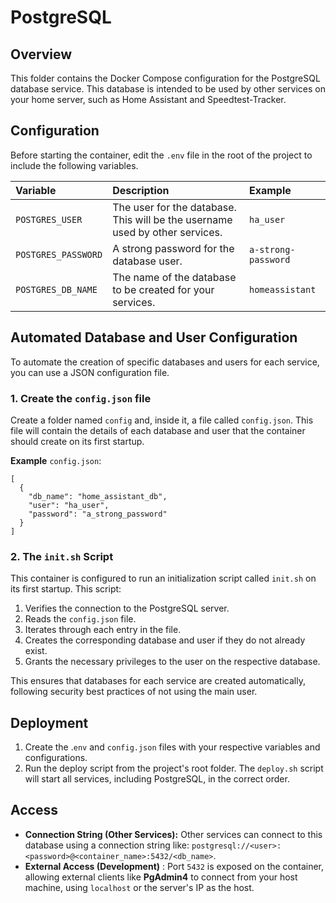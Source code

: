 # PostgreSQL

## Overview

This folder contains the Docker Compose configuration for the PostgreSQL database service. This database is intended to be used by other services on your home server, such as Home Assistant and Speedtest-Tracker.

## Configuration

Before starting the container, edit the `.env` file in the root of the project to include the following variables.

| Variable | Description | Example |
| :--- | :--- | :--- |
| `POSTGRES_USER` | The user for the database. This will be the username used by other services. | `ha_user` |
| `POSTGRES_PASSWORD` | A strong password for the database user. | `a-strong-password` |
| `POSTGRES_DB_NAME` | The name of the database to be created for your services. | `homeassistant` |

## Automated Database and User Configuration

To automate the creation of specific databases and users for each service, you can use a JSON configuration file.

### 1. Create the `config.json` file

Create a folder named `config` and, inside it, a file called `config.json`. This file will contain the details of each database and user that the container should create on its first startup.

**Example** `config.json`:

```
[
  {
    "db_name": "home_assistant_db",
    "user": "ha_user",
    "password": "a_strong_password"
  }
]

```

### 2. The `init.sh` Script

This container is configured to run an initialization script called `init.sh` on its first startup. This script:

1. Verifies the connection to the PostgreSQL server.
2. Reads the `config.json` file.
3. Iterates through each entry in the file.
4. Creates the corresponding database and user if they do not already exist.
5. Grants the necessary privileges to the user on the respective database.

This ensures that databases for each service are created automatically, following security best practices of not using the main user.

## Deployment

1. Create the .`env` and `config.json` files with your respective variables and configurations.
2. Run the deploy script from the project's root folder. The `deploy.sh` script will start all services, including PostgreSQL, in the correct order.

## Access

-   **Connection String (Other Services):** Other services can connect to this database using a connection string like: `postgresql://<user>:<password>@<container_name>:5432/<db_name>`.
-   **External Access (Development)** : Port `5432` is exposed on the container, allowing external clients like **PgAdmin4** to connect from your host machine, using `localhost` or the server's IP as the host.
